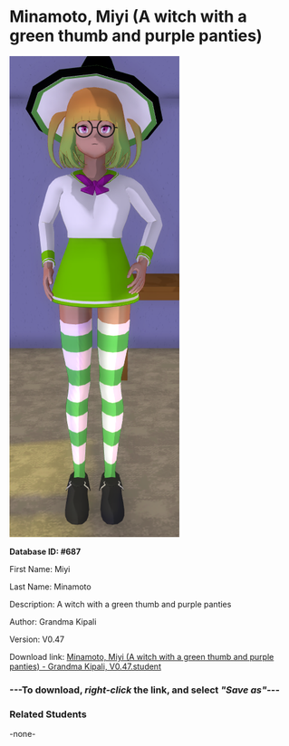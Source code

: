 # Minamoto, Miyi (A witch with a green thumb and purple panties)

<img src="Files/Minamoto, Miyi (A witch with a green thumb and purple panties).png" title="Minamoto, Miyi (A witch with a green thumb and purple panties) - Grandma Kipali, V0.47">

**Database ID: #687**

First Name: Miyi

Last Name: Minamoto

Description: A witch with a green thumb and purple panties

Author: Grandma Kipali

Version: V0.47

Download link: <a href="https://raw.githubusercontent.com/Arbiter1223/Daigaku-Gurashi-Custom-Students/master/Students/Files/Minamoto%2C%20Miyi%20(A%20witch%20with%20a%20green%20thumb%20and%20purple%20panties)%20-%20Grandma%20Kipali%2C%20V0.47.student">Minamoto, Miyi (A witch with a green thumb and purple panties) - Grandma Kipali, V0.47.student</a>

### ---**To download, _right-click_ the link, and select _"Save as"_**---

### Related Students

-none-
